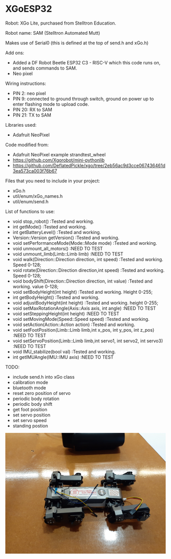 # XGoESP32
 
Robot: XGo Lite, purchased from Stelltron Education. 

Robot name: SAM (Stelltron Automated Mutt)

Makes use of Serial0 (this is defined at the top of send.h and xGo.h)

Add ons:
- Added a DF Robot Beetle ESP32 C3 - RISC-V which this code runs on, and sends commands to SAM.
- Neo pixel

Wiring instructions: 
- PIN 2: neo pixel
- PIN 9: connected to ground through switch, ground on power up to enter flashing mode to upload code.
- PIN 20: RX to SAM
- PIN 21: TX to SAM

Libraries used:
- Adafruit NeoPixel

Code modified from:
- Adafruit NeoPixel example strandtest_wheel
- https://github.com/Xgorobot/mini-pythonlib 
- https://github.com/DeflatedPickle/xgo/tree/2eb56ac9d3cce067436461d3ea573ca003f76b67


Files that you need to include in your project:
- xGo.h
- util/enum/xGo_names.h
- util/enum/send.h

List of functions to use:
- void stop_robot()                                                             :Tested and working.
- int getMode()                                                                 :Tested and working.
- int getBatteryLevel()                                                         :Tested and working.
- Version::Version getVersion()                                                 :Tested and working.
- void setPerformanceMode(Mode::Mode mode)                                      :Tested and working.
- void unmount_all_motors()                                                     :NEED TO TEST
- void unmount_limb(Limb::Limb limb)                                            :NEED TO TEST
- void walk(Direction::Direction direction, int speed)                          :Tested and working. Speed 0-128;
- void rotate(Direction::Direction direction,int speed)                         :Tested and working. Speed 0-128;
- void bodyShift(Direction::Direction direction, int value)                     :Tested and working. value 0-128;
- void setBodyHeight(int height)                                                :Tested and working. Height 0-255;
- int getBodyHeight()                                                           :Tested and working.
- void adjustBodyHeight(int height)                                             :Tested and working. height 0-255;
- void setMaxRotationAngle(Axis::Axis axis, int angle)                          :NEED TO TEST
- void setSteppingHeight(int height)                                            :NEED TO TEST
- void setMovingMode(Speed::Speed speed)                                        :Tested and working.
- void setAction(Action::Action action)                                         :Tested and working.
- void setFootPosition(Limb::Limb limb,int x_pos, int y_pos, int z_pos)         :NEED TO TEST
- void setServoPosition(Limb::Limb limb,int servo1, int servo2, int servo3)     :NEED TO TEST
- void IMU_stabilize(bool val)                                                  :Tested and working. 
- int getIMUAngle(IMU::IMU axis)                                                :NEED TO TEST

TODO:
- include send.h into xGo class
- calibration mode
- bluetooth mode
- reset zero position of servo
- periodic body rotation
- periodic body shift
- get foot position 
- set servo position
- set servo speed
- standing postion 


<img src="SAM_image.jpg">
